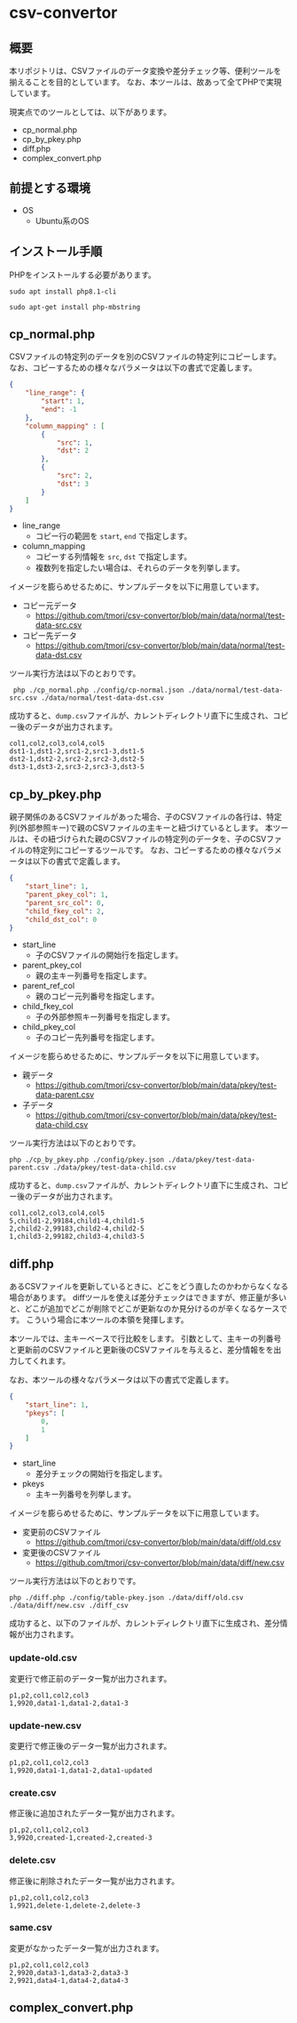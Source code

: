 # csv-convertor

## 概要

本リポジトリは、CSVファイルのデータ変換や差分チェック等、便利ツールを揃えることを目的としています。
なお、本ツールは、故あって全てPHPで実現しています。

現実点でのツールとしては、以下があります。

* cp_normal.php
* cp_by_pkey.php
* diff.php
* complex_convert.php

## 前提とする環境

* OS
  * Ubuntu系のOS

## インストール手順

PHPをインストールする必要があります。

```
sudo apt install php8.1-cli
```

```
sudo apt-get install php-mbstring
```

## cp_normal.php

CSVファイルの特定列のデータを別のCSVファイルの特定列にコピーします。
なお、コピーするための様々なパラメータは以下の書式で定義します。

```json
{
    "line_range": {
        "start": 1,
        "end": -1
    },
    "column_mapping" : [
        {
            "src": 1,
            "dst": 2
        },
        {
            "src": 2,
            "dst": 3
        }
    ]
}
```

* line_range
  * コピー行の範囲を `start`, `end` で指定します。
* column_mapping
  * コピーする列情報を `src`, `dst` で指定します。
  * 複数列を指定したい場合は、それらのデータを列挙します。

イメージを膨らめせるために、サンプルデータを以下に用意しています。

* コピー元データ
  * https://github.com/tmori/csv-convertor/blob/main/data/normal/test-data-src.csv
* コピー先データ
  * https://github.com/tmori/csv-convertor/blob/main/data/normal/test-data-dst.csv

ツール実行方法は以下のとおりです。

```
 php ./cp_normal.php ./config/cp-normal.json ./data/normal/test-data-src.csv ./data/normal/test-data-dst.csv 
```

成功すると、`dump.csv`ファイルが、カレントディレクトリ直下に生成され、コピー後のデータが出力されます。

```csv
col1,col2,col3,col4,col5
dst1-1,dst1-2,src1-2,src1-3,dst1-5
dst2-1,dst2-2,src2-2,src2-3,dst2-5
dst3-1,dst3-2,src3-2,src3-3,dst3-5
```

## cp_by_pkey.php

親子関係のあるCSVファイルがあった場合、子のCSVファイルの各行は、特定列(外部参照キー)で親のCSVファイルの主キーと紐づけているとします。
本ツールは、その紐づけられた親のCSVファイルの特定列のデータを、子のCSVファイルの特定列にコピーするツールです。
なお、コピーするための様々なパラメータは以下の書式で定義します。

```json
{
    "start_line": 1,
    "parent_pkey_col": 1,
    "parent_src_col": 0,
    "child_fkey_col": 2,
    "child_dst_col": 0
}
```

* start_line
  * 子のCSVファイルの開始行を指定します。
* parent_pkey_col
  * 親の主キー列番号を指定します。
* parent_ref_col
  * 親のコピー元列番号を指定します。
* child_fkey_col
  * 子の外部参照キー列番号を指定します。
* child_pkey_col
  * 子のコピー先列番号を指定します。

イメージを膨らめせるために、サンプルデータを以下に用意しています。

* 親データ
  * https://github.com/tmori/csv-convertor/blob/main/data/pkey/test-data-parent.csv
* 子データ
  * https://github.com/tmori/csv-convertor/blob/main/data/pkey/test-data-child.csv

ツール実行方法は以下のとおりです。

```
php ./cp_by_pkey.php ./config/pkey.json ./data/pkey/test-data-parent.csv ./data/pkey/test-data-child.csv 
```

成功すると、`dump.csv`ファイルが、カレントディレクトリ直下に生成され、コピー後のデータが出力されます。

```csv
col1,col2,col3,col4,col5
5,child1-2,99184,child1-4,child1-5
2,child2-2,99183,child2-4,child2-5
1,child3-2,99182,child3-4,child3-5
```

## diff.php

あるCSVファイルを更新しているときに、どこをどう直したのかわからなくなる場合があります。
diffツールを使えば差分チェックはできますが、修正量が多いと、どこが追加でどこが削除でどこが更新なのか見分けるのが辛くなるケースです。
こういう場合に本ツールの本領を発揮します。

本ツールでは、主キーベースで行比較をします。
引数として、主キーの列番号と更新前のCSVファイルと更新後のCSVファイルを与えると、差分情報をを出力してくれます。

なお、本ツールの様々なパラメータは以下の書式で定義します。

```json
{
    "start_line": 1,
    "pkeys": [
        0,
        1
    ]
}
```

* start_line
  * 差分チェックの開始行を指定します。
* pkeys
  * 主キー列番号を列挙します。

イメージを膨らめせるために、サンプルデータを以下に用意しています。

* 変更前のCSVファイル
  * https://github.com/tmori/csv-convertor/blob/main/data/diff/old.csv
* 変更後のCSVファイル
  * https://github.com/tmori/csv-convertor/blob/main/data/diff/new.csv
  
ツール実行方法は以下のとおりです。

```
php ./diff.php ./config/table-pkey.json ./data/diff/old.csv ./data/diff/new.csv ./diff_csv
```

成功すると、以下のファイルが、カレントディレクトリ直下に生成され、差分情報が出力されます。

### update-old.csv
変更行で修正前のデータ一覧が出力されます。
```csv
p1,p2,col1,col2,col3
1,9920,data1-1,data1-2,data1-3
```

### update-new.csv
変更行で修正後のデータ一覧が出力されます。
```csv
p1,p2,col1,col2,col3
1,9920,data1-1,data1-2,data1-updated
```
### create.csv
修正後に追加されたデータ一覧が出力されます。
```csv
p1,p2,col1,col2,col3
3,9920,created-1,created-2,created-3
```

### delete.csv
修正後に削除されたデータ一覧が出力されます。
```csv
p1,p2,col1,col2,col3
1,9921,delete-1,delete-2,delete-3
```

### same.csv
変更がなかったデータ一覧が出力されます。
```csv
p1,p2,col1,col2,col3
2,9920,data3-1,data3-2,data3-3
2,9921,data4-1,data4-2,data4-3
```



## complex_convert.php


